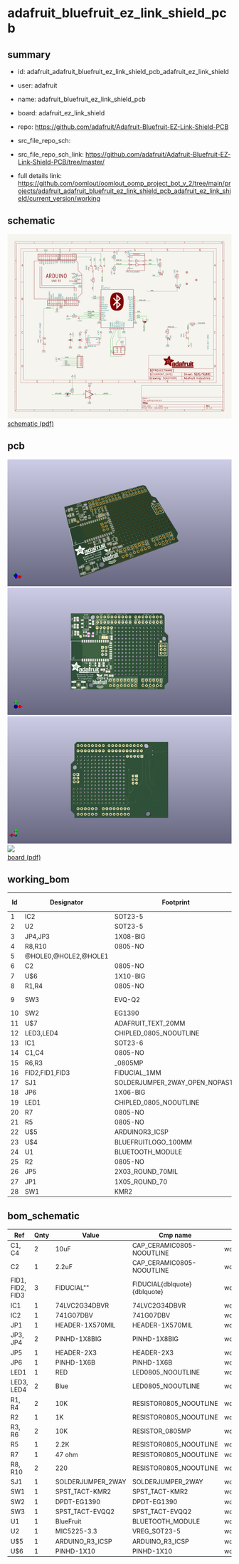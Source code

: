 # adafruit_bluefruit_ez_link_shield_pcb
 
## summary 
* id: adafruit_adafruit_bluefruit_ez_link_shield_pcb_adafruit_ez_link_shield
* user: adafruit
* name: adafruit_bluefruit_ez_link_shield_pcb
* board: adafruit_ez_link_shield
* repo: https://github.com/adafruit/Adafruit-Bluefruit-EZ-Link-Shield-PCB



* src_file_repo_sch: 
* src_file_repo_sch_link: https://github.com/adafruit/Adafruit-Bluefruit-EZ-Link-Shield-PCB/tree/master/
* full details link: https://github.com/oomlout/oomlout_oomp_project_bot_v_2/tree/main/projects/adafruit_adafruit_bluefruit_ez_link_shield_pcb_adafruit_ez_link_shield/current_version/working  

## schematic  
![](working_schematic_600.png)  
[schematic (pdf)](working_schematic.pdf) 






















## pcb  
![](working_3d_600.png) 
![](working_3d_front_600.png)  
![](working_3d_back_600.png)  
![](working_600.png)  
[board (pdf)](working.pdf)  

## working_bom
| Id | Designator | Footprint | Quantity | Designation | Supplier and ref |  | None | 
| --- | --- | --- | --- | --- | --- | --- | --- | 
| 1 | IC2 | SOT23-5 | 1 | 74AHC1G07DBV |  |  | [''] | 
| 2 | U2 | SOT23-5 | 1 | MIC5225-3.3 |  |  | [''] | 
| 3 | JP4,JP3 | 1X08-BIG | 2 |  |  |  | [''] | 
| 4 | R8,R10 | 0805-NO | 2 | 220 |  |  | [''] | 
| 5 | @HOLE0,@HOLE2,@HOLE1 |  | 3 |  |  |  | [''] | 
| 6 | C2 | 0805-NO | 1 | 2.2uF |  |  | [''] | 
| 7 | U$6 | 1X10-BIG | 1 | PINHD-1X10 |  |  | [''] | 
| 8 | R1,R4 | 0805-NO | 2 | 10K |  |  | [''] | 
| 9 | SW3 | EVQ-Q2 | 1 | SPST_TACT-EVQQ2 |  |  | [''] | 
| 10 | SW2 | EG1390 | 1 |  |  |  | [''] | 
| 11 | U$7 | ADAFRUIT_TEXT_20MM | 1 |  |  |  | [''] | 
| 12 | LED3,LED4 | CHIPLED_0805_NOOUTLINE | 2 | Blue |  |  | [''] | 
| 13 | IC1 | SOT23-6 | 1 | 74LVC2G34DBVR |  |  | [''] | 
| 14 | C1,C4 | 0805-NO | 2 | 10uF |  |  | [''] | 
| 15 | R6,R3 | _0805MP | 2 | 10K |  |  | [''] | 
| 16 | FID2,FID1,FID3 | FIDUCIAL_1MM | 3 | FIDUCIAL" |  |  | [''] | 
| 17 | SJ1 | SOLDERJUMPER_2WAY_OPEN_NOPASTE | 1 |  |  |  | [''] | 
| 18 | JP6 | 1X06-BIG | 1 |  |  |  | [''] | 
| 19 | LED1 | CHIPLED_0805_NOOUTLINE | 1 | RED |  |  | [''] | 
| 20 | R7 | 0805-NO | 1 | 47 ohm |  |  | [''] | 
| 21 | R5 | 0805-NO | 1 | 2.2K |  |  | [''] | 
| 22 | U$5 | ARDUINOR3_ICSP | 1 | ARDUINO_R3_ICSP |  |  | [''] | 
| 23 | U$4 | BLUEFRUITLOGO_100MM | 1 |  |  |  | [''] | 
| 24 | U1 | BLUETOOTH_MODULE | 1 | BlueFruit |  |  | [''] | 
| 25 | R2 | 0805-NO | 1 | 1K |  |  | [''] | 
| 26 | JP5 | 2X03_ROUND_70MIL | 1 |  |  |  | [''] | 
| 27 | JP1 | 1X05_ROUND_70 | 1 |  |  |  | [''] | 
| 28 | SW1 | KMR2 | 1 | SPST_TACT-KMR2 |  |  | [''] | 


## bom_schematic
| Ref | Qnty | Value | Cmp name | Footprint | Description | Vendor | DNP | 
| --- | --- | --- | --- | --- | --- | --- | --- | 
| C1, C4 | 2 | 10uF | CAP_CERAMIC0805-NOOUTLINE | working:0805-NO |  |  |  | 
| C2 | 1 | 2.2uF | CAP_CERAMIC0805-NOOUTLINE | working:0805-NO |  |  |  | 
| FID1, FID2, FID3 | 3 | FIDUCIAL"" | FIDUCIAL{dblquote}{dblquote} | working:FIDUCIAL_1MM |  |  |  | 
| IC1 | 1 | 74LVC2G34DBVR | 74LVC2G34DBVR | working:SOT23-6 |  |  |  | 
| IC2 | 1 | 741G07DBV | 741G07DBV | working:SOT23-5 |  |  |  | 
| JP1 | 1 | HEADER-1X570MIL | HEADER-1X570MIL | working:1X05_ROUND_70 |  |  |  | 
| JP3, JP4 | 2 | PINHD-1X8BIG | PINHD-1X8BIG | working:1X08-BIG |  |  |  | 
| JP5 | 1 | HEADER-2X3 | HEADER-2X3 | working:2X03_ROUND_70MIL |  |  |  | 
| JP6 | 1 | PINHD-1X6B | PINHD-1X6B | working:1X06-BIG |  |  |  | 
| LED1 | 1 | RED | LED0805_NOOUTLINE | working:CHIPLED_0805_NOOUTLINE |  |  |  | 
| LED3, LED4 | 2 | Blue | LED0805_NOOUTLINE | working:CHIPLED_0805_NOOUTLINE |  |  |  | 
| R1, R4 | 2 | 10K | RESISTOR0805_NOOUTLINE | working:0805-NO |  |  |  | 
| R2 | 1 | 1K | RESISTOR0805_NOOUTLINE | working:0805-NO |  |  |  | 
| R3, R6 | 2 | 10K | RESISTOR_0805MP | working:_0805MP |  |  |  | 
| R5 | 1 | 2.2K | RESISTOR0805_NOOUTLINE | working:0805-NO |  |  |  | 
| R7 | 1 | 47 ohm | RESISTOR0805_NOOUTLINE | working:0805-NO |  |  |  | 
| R8, R10 | 2 | 220 | RESISTOR0805_NOOUTLINE | working:0805-NO |  |  |  | 
| SJ1 | 1 | SOLDERJUMPER_2WAY | SOLDERJUMPER_2WAY | working:SOLDERJUMPER_2WAY_OPEN_NOPASTE |  |  |  | 
| SW1 | 1 | SPST_TACT-KMR2 | SPST_TACT-KMR2 | working:KMR2 |  |  |  | 
| SW2 | 1 | DPDT-EG1390 | DPDT-EG1390 | working:EG1390 |  |  |  | 
| SW3 | 1 | SPST_TACT-EVQQ2 | SPST_TACT-EVQQ2 | working:EVQ-Q2 |  |  |  | 
| U1 | 1 | BlueFruit | BLUETOOTH_MODULE | working:BLUETOOTH_MODULE |  |  |  | 
| U2 | 1 | MIC5225-3.3 | VREG_SOT23-5 | working:SOT23-5 |  |  |  | 
| U$5 | 1 | ARDUINO_R3_ICSP | ARDUINO_R3_ICSP | working:ARDUINOR3_ICSP |  |  |  | 
| U$6 | 1 | PINHD-1X10 | PINHD-1X10 | working:1X10-BIG |  |  |  | 



